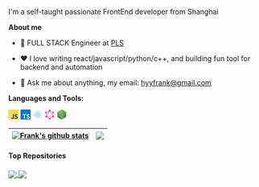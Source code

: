 

I'm a self-taught passionate FrontEnd developer from Shanghai

**About me**

- 💼 FULL STACK Engineer at [PLS](https://www.glp.com.cn)

- ❤️ I love writing react/javascript/python/c++, and building fun tool for backend and automation

- 💬 Ask me about anything, my email: hyyfrank@gmail.com



**Languages and Tools:**  

<code><img height="20" src="https://raw.githubusercontent.com/github/explore/80688e429a7d4ef2fca1e82350fe8e3517d3494d/topics/javascript/javascript.png"></code>
<code><img height="20" src="https://raw.githubusercontent.com/github/explore/80688e429a7d4ef2fca1e82350fe8e3517d3494d/topics/typescript/typescript.png"></code>
<code><img height="20" src="https://raw.githubusercontent.com/github/explore/80688e429a7d4ef2fca1e82350fe8e3517d3494d/topics/react/react.png"></code>
<code><img height="20" src="https://raw.githubusercontent.com/github/explore/5c058a388828bb5fde0bcafd4bc867b5bb3f26f3/topics/graphql/graphql.png"></code>
<code><img height="20" src="https://raw.githubusercontent.com/github/explore/80688e429a7d4ef2fca1e82350fe8e3517d3494d/topics/nodejs/nodejs.png"></code>    


| <a href="https://github.com/hyyfrank/github-readme-stats"><img align="center" src="https://github-readme-stats.vercel.app/api?username=anuraghazra&show_icons=true&include_all_commits=true&theme=buefy&hide_border=true" alt="Frank's github stats" /></a> | <a href="https://github.com/hyyfrank/github-readme-stats"><img align="center" src="https://github-readme-stats.vercel.app/api/top-langs/?username=hyyfrank&layout=compact&theme=buefy&hide_border=true" /></a> |
| ------------- | ------------- |

#### Top Repositories


<a href="https://github.com/hyyfrank/github-readme-stats">
  <img align="center" src="https://github-readme-stats.vercel.app/api/pin/?username=hyyfrank&repo=github-readme-stats&theme=buefy" />
</a>
<a href="https://github.com/hyyfrank/hyyfrank.github.io">
  <img align="center" src="https://github-readme-stats.vercel.app/api/pin/?username=anuraghazra&repo=anuraghazra.github.io&theme=buefy" />
</a>

<br />
<br />

